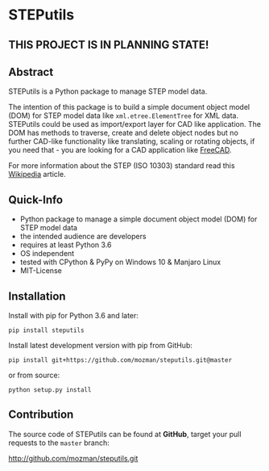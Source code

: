 STEPutils
=========

THIS PROJECT IS IN PLANNING STATE!
----------------------------------

Abstract
--------

STEPutils is a Python package to manage STEP model data.

The intention of this package is to build a simple document object model (DOM) for STEP model data like 
`xml.etree.ElementTree` for XML data. STEPutils could be used as import/export layer for CAD like application. 
The DOM has methods to traverse, create and delete object nodes but no further CAD-like functionality like translating, 
scaling or rotating objects, if you need that - you are looking for a CAD application like 
[FreeCAD](https://www.freecadweb.org/).   

For more information about the STEP (ISO 10303) standard read this 
[Wikipedia](https://en.wikipedia.org/w/index.php?title=ISO_10303) article.

Quick-Info
----------

- Python package to manage a simple document object model (DOM) for STEP model data
- the intended audience are developers
- requires at least Python 3.6
- OS independent
- tested with CPython & PyPy on Windows 10 & Manjaro Linux
- MIT-License

Installation
------------

Install with pip for Python 3.6 and later:

    pip install steputils

Install latest development version with pip from GitHub:

    pip install git+https://github.com/mozman/steputils.git@master

or from source:

    python setup.py install

Contribution
------------

The source code of STEPutils can be found at __GitHub__, target your pull requests to the `master` branch:

http://github.com/mozman/steputils.git
